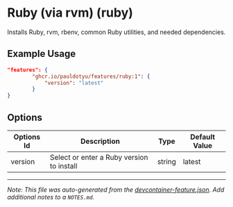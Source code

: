 
# Ruby (via rvm) (ruby)

Installs Ruby, rvm, rbenv, common Ruby utilities, and needed dependencies.

## Example Usage

```json
"features": {
        "ghcr.io/pauldotyu/features/ruby:1": {
            "version": "latest"
        }
}
```

## Options

| Options Id | Description | Type | Default Value |
|-----|-----|-----|-----|
| version | Select or enter a Ruby version to install | string | latest |



---

_Note: This file was auto-generated from the [devcontainer-feature.json](https://github.com/pauldotyu/features/blob/main/src/ruby/devcontainer-feature.json).  Add additional notes to a `NOTES.md`._
